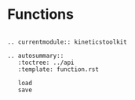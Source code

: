 # Functions

```{eval-rst}

.. currentmodule:: kineticstoolkit

.. autosummary::
   :toctree: ../api
   :template: function.rst

   load
   save

```
